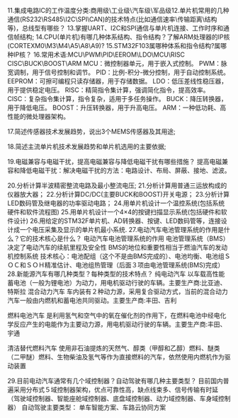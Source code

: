 


11.集成电路IC的工作温度分类:商用级\工业级\汽车级\军品级12.单片机常用的几种通信(RS232\RS485\I2C\SPI\CAN)的技术特点(比如通信速率\传输距离\结构等)，总线型有哪些？
13.掌握UART、I2C和SPI通信与单片机连接、工作时序和通信帧结构;
14.CPU(单片机)有哪几种体系结构、指令结构？了解ARM处理器的IP核(CORTEXM0\M3\M4\A5\A8\A9)?
15.STM32F103属哪种体系和指令结构?属哪种IP核？
16.常用术语:MCU\PWM\PID\EEROM\LDO\MCU\RISC\
                    CISC\BUCK\BOOST\ARM
	MCU：微控制器单元，用于嵌入式控制。
	PWM：脉宽调制，用于信号控制和调节。
	PID：比例-积分-微分控制，用于自动控制系统。
	EEPROM：可擦可编程只读存储器，用于存储数据。
	LDO：低压差线性稳压器，用于提供稳定电压。
	RISC：精简指令集计算，强调简化指令，提高效率。
	CISC：复杂指令集计算，指令复杂，适用于多任务操作。
	BUCK：降压转换器，用于降低电压。
	BOOST：升压转换器，用于升高电压。
	ARM：一种低功耗、高性能的微处理器架构。

      
17.简述传感器技术发展趋势，说出3个MEMS传感器及其用途;



18.简述主流单片机技术发展趋势和单片机选用的主要依据;



19.电磁兼容与电磁干扰，提高电磁兼容与降低电磁干扰有哪些措施？
提高电磁兼容和降低电磁干扰：解决电磁干扰的方法：电路设计、布局、屏蔽、接地、滤波。



20.分析计算半波精密整流电路及最小整流电压;
21.分析计算用普通三运放构成的仪器放大器；
22.分析计算DC/DC(主要BUCK和BOOST)开关电源；
23.分析计算LED数码管及继电器的功率驱动电路；
24.用单片机设计一个温控系统(包括系统硬件和软件流程图)
25.用单片机设计一个4×4的按键扫描显示系统(包括硬件和软件设计)
26.用给定的STM32F单片机、AD转换器、按键、LED数码管等，连接设计成一个电压采集及显示的单片机最小系统.
27.电动汽车电池管理系统的作用是什么？它的技术核心是什么？
	电动汽车电池管理系统的作用
		电池管理系统（BMS）决定了电动汽车的续航里程及安全性
		BMS的地位和重要性相当于燃油汽车的发动机控制系统
  	技术核心：电池配组（这个不是由BMS完成的）、电池均衡、电池组ＳＯＣ和ＳＯＨ精准估计、电池组热管理（后面３项由电池管理系统(BMS)完成）
28.新能源汽车有哪几种类型？每种类型的技术特点？
纯电动汽车	以车载高性能蓄电池（一般为锂电池）为动力，用电机驱动行驶的车辆。主要生产商:比亚迪、特斯拉
混合动力汽车	车内装有２种动力源，采用复合驱动方式，当前的混合动力汽车一般由内燃机和蓄电池共同驱动。主要生产商:丰田、吉利

燃料电池汽车	是利用氢气和空气中的氧在催化剂的作用下，在燃料电池中经电化学反应产生的电能作为主要动力源，用电机驱动行驶的车辆。主要生产商:丰田、宇通

清洁替代燃料汽车	使用非石油提炼的天然气、醇类（甲醇和乙醇）燃料、醚类（二甲醚）燃料、生物柴油及氢气等作为直接燃料的汽车，依然使用内燃机作为驱动装置

29.目前电动汽车通常有几个域控制器？自动驾驶有哪几种主要类型？
目前国内普遍采用分布式５域控制器架构，优点可靠性高，缺点线束多、信号传输有时延
（驾驶域控制器、智能座舱域控制器、底盘域控制器、动力域控制器、车身域控制器）
自动驾驶主要类型：
	单车智能方案、车路云协同方案
